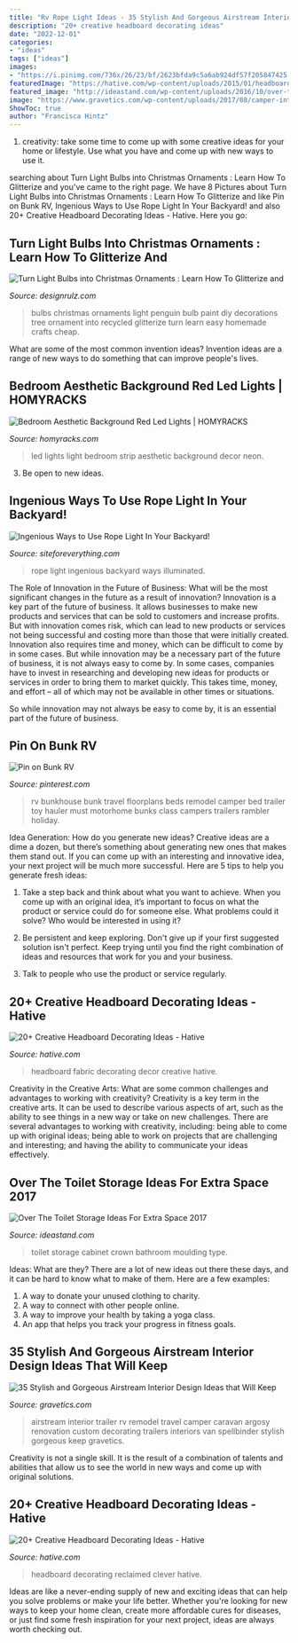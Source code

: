 ```yaml
---
title: "Rv Rope Light Ideas - 35 Stylish And Gorgeous Airstream Interior Design Ideas That Will Keep"
description: "20+ creative headboard decorating ideas"
date: "2022-12-01"
categories:
- "ideas"
tags: ["ideas"]
images:
- "https://i.pinimg.com/736x/26/23/bf/2623bfda9c5a6ab924df57f205847425.jpg"
featuredImage: "https://hative.com/wp-content/uploads/2015/01/headboard-decorating-ideas/6-white-fabric-decor.jpg"
featured_image: "http://ideastand.com/wp-content/uploads/2016/10/over-the-toilet-storage/46-over-the-toilet-storage-ideas.jpg"
image: "https://www.gravetics.com/wp-content/uploads/2017/08/camper-interior-decorating.jpg"
ShowToc: true
author: "Francisca Hintz"
---
```



1. creativity: take some time to come up with some creative ideas for your home or lifestyle. Use what you have and come up with new ways to use it.

	

		
searching about Turn Light Bulbs into Christmas Ornaments : Learn How To Glitterize and you've came to the right page. We have 8 Pictures about Turn Light Bulbs into Christmas Ornaments : Learn How To Glitterize and like Pin on Bunk RV, Ingenious Ways to Use Rope Light In Your Backyard! and also 20+ Creative Headboard Decorating Ideas - Hative. Here you go:
		
    
## Turn Light Bulbs Into Christmas Ornaments : Learn How To Glitterize And

<img loading=lazy src="http://cdn.designrulz.com/wp-content/uploads/2013/12/designrulz-Bulbs-001.jpg" onerror="this.onerror=null;this.src='https://tse1.mm.bing.net/th?id=OIP.Z13oB3ksmGnQzY6ZgRI6IAHaJ4&amp;pid=15.1';" alt="Turn Light Bulbs into Christmas Ornaments : Learn How To Glitterize and">

_Source: designrulz.com_

>bulbs christmas ornaments light penguin bulb paint diy decorations tree ornament into recycled glitterize turn learn easy homemade crafts cheap. 

	

What are some of the most common invention ideas?
Invention ideas are a range of new ways to do something that can improve people's lives.

    
## Bedroom Aesthetic Background Red Led Lights | HOMYRACKS

<img loading=lazy src="https://i.pinimg.com/736x/26/23/bf/2623bfda9c5a6ab924df57f205847425.jpg" onerror="this.onerror=null;this.src='https://tse4.mm.bing.net/th?id=OIP.FrnzsF9zXV7pmbuBWtF1ewHaJ4&amp;pid=15.1';" alt="Bedroom Aesthetic Background Red Led Lights | HOMYRACKS">

_Source: homyracks.com_

>led lights light bedroom strip aesthetic background decor neon. 

	

3. Be open to new ideas.

    
## Ingenious Ways To Use Rope Light In Your Backyard!

<img loading=lazy src="http://siteforeverything.com/wp-content/uploads/2017/07/Rope-Light-9.jpg" onerror="this.onerror=null;this.src='https://tse2.mm.bing.net/th?id=OIP.pnIlzBmsIdMTL3LXjwQjmQHaE8&amp;pid=15.1';" alt="Ingenious Ways to Use Rope Light In Your Backyard!">

_Source: siteforeverything.com_

>rope light ingenious backyard ways illuminated. 

	

The Role of Innovation in the Future of Business: What will be the most significant changes in the future as a result of innovation?
Innovation is a key part of the future of business. It allows businesses to make new products and services that can be sold to customers and increase profits. But with innovation comes risk, which can lead to new products or services not being successful and costing more than those that were initially created. Innovation also requires time and money, which can be difficult to come by in some cases.
But while innovation may be a necessary part of the future of business, it is not always easy to come by. In some cases, companies have to invest in researching and developing new ideas for products or services in order to bring them to market quickly. This takes time, money, and effort – all of which may not be available in other times or situations.

So while innovation may not always be easy to come by, it is an essential part of the future of business.

    
## Pin On Bunk RV

<img loading=lazy src="https://i.pinimg.com/736x/91/eb/1f/91eb1f04ce3f306c9df5ee08338858b2.jpg" onerror="this.onerror=null;this.src='https://tse3.mm.bing.net/th?id=OIP.gHr086hmJ0arHezxTHA7YAHaMK&amp;pid=15.1';" alt="Pin on Bunk RV">

_Source: pinterest.com_

>rv bunkhouse bunk travel floorplans beds remodel camper bed trailer toy hauler must motorhome bunks class campers trailers rambler holiday. 

	

Idea Generation: How do you generate new ideas?
Creative ideas are a dime a dozen, but there’s something about generating new ones that makes them stand out. If you can come up with an interesting and innovative idea, your next project will be much more successful. Here are 5 tips to help you generate fresh ideas:
1. Take a step back and think about what you want to achieve. When you come up with an original idea, it’s important to focus on what the product or service could do for someone else. What problems could it solve? Who would be interested in using it?

2. Be persistent and keep exploring. Don't give up if your first suggested solution isn't perfect. Keep trying until you find the right combination of ideas and resources that work for you and your business.

3. Talk to people who use the product or service regularly.

    
## 20+ Creative Headboard Decorating Ideas - Hative

<img loading=lazy src="https://hative.com/wp-content/uploads/2015/01/headboard-decorating-ideas/6-white-fabric-decor.jpg" onerror="this.onerror=null;this.src='https://tse2.mm.bing.net/th?id=OIP.k1zMLAMdoBWiZIdvEmsb3AHaLJ&amp;pid=15.1';" alt="20+ Creative Headboard Decorating Ideas - Hative">

_Source: hative.com_

>headboard fabric decorating decor creative hative. 

	

Creativity in the Creative Arts: What are some common challenges and advantages to working with creativity?
Creativity is a key term in the creative arts. It can be used to describe various aspects of art, such as the ability to see things in a new way or take on new challenges. There are several advantages to working with creativity, including: being able to come up with original ideas; being able to work on projects that are challenging and interesting; and having the ability to communicate your ideas effectively.

    
## Over The Toilet Storage Ideas For Extra Space 2017

<img loading=lazy src="http://ideastand.com/wp-content/uploads/2016/10/over-the-toilet-storage/46-over-the-toilet-storage-ideas.jpg" onerror="this.onerror=null;this.src='https://tse3.mm.bing.net/th?id=OIP.u3SbrYi4l5_q2BRH0s1u6AHaLH&amp;pid=15.1';" alt="Over The Toilet Storage Ideas For Extra Space 2017">

_Source: ideastand.com_

>toilet storage cabinet crown bathroom moulding type. 

	

Ideas: What are they?
There are a lot of new ideas out there these days, and it can be hard to know what to make of them. Here are a few examples:
1. A way to donate your unused clothing to charity.
2. A way to connect with other people online.
3. A way to improve your health by taking a yoga class.
4. An app that helps you track your progress in fitness goals.

    
## 35 Stylish And Gorgeous Airstream Interior Design Ideas That Will Keep

<img loading=lazy src="https://www.gravetics.com/wp-content/uploads/2017/08/camper-interior-decorating.jpg" onerror="this.onerror=null;this.src='https://tse1.mm.bing.net/th?id=OIP.KaoPQlls7SCDpo5ku1ATSwHaJ3&amp;pid=15.1';" alt="35 Stylish and Gorgeous Airstream Interior Design Ideas that Will Keep">

_Source: gravetics.com_

>airstream interior trailer rv remodel travel camper caravan argosy renovation custom decorating trailers interiors van spellbinder stylish gorgeous keep gravetics. 

	

Creativity is not a single skill. It is the result of a combination of talents and abilities that allow us to see the world in new ways and come up with original solutions.

    
## 20+ Creative Headboard Decorating Ideas - Hative

<img loading=lazy src="https://hative.com/wp-content/uploads/2015/01/headboard-decorating-ideas/8-clever-reclaimed-headboard.jpg" onerror="this.onerror=null;this.src='https://tse4.mm.bing.net/th?id=OIP.viUU_mISUdDQ20bxm4uFEQHaLD&amp;pid=15.1';" alt="20+ Creative Headboard Decorating Ideas - Hative">

_Source: hative.com_

>headboard decorating reclaimed clever hative. 

	

Ideas are like a never-ending supply of new and exciting ideas that can help you solve problems or make your life better. Whether you're looking for new ways to keep your home clean, create more affordable cures for diseases, or just find some fresh inspiration for your next project, ideas are always worth checking out.

